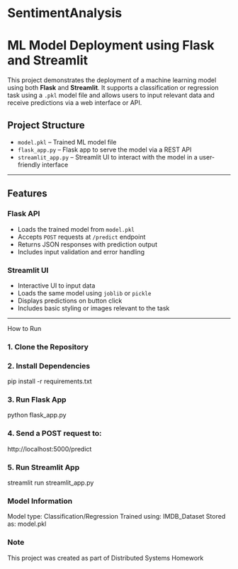 # SentimentAnalysis
# ML Model Deployment using Flask and Streamlit

This project demonstrates the deployment of a machine learning model using both **Flask** and **Streamlit**. It supports a classification or regression task using a `.pkl` model file and allows users to input relevant data and receive predictions via a web interface or API.

## Project Structure

- `model.pkl` – Trained ML model file
- `flask_app.py` – Flask app to serve the model via a REST API
- `streamlit_app.py` – Streamlit UI to interact with the model in a user-friendly interface

---

## Features

### Flask API

- Loads the trained model from `model.pkl`
- Accepts `POST` requests at `/predict` endpoint
- Returns JSON responses with prediction output
- Includes input validation and error handling

### Streamlit UI

- Interactive UI to input data
- Loads the same model using `joblib` or `pickle`
- Displays predictions on button click
- Includes basic styling or images relevant to the task

---

How to Run

### 1. Clone the Repository
### 2. Install Dependencies
   pip install -r requirements.txt
### 3. Run Flask App
   python flask_app.py
### 4. Send a POST request to:
  http://localhost:5000/predict
### 5. Run Streamlit App
  streamlit run streamlit_app.py

### Model Information
   Model type: Classification/Regression
   Trained using: IMDB_Dataset
   Stored as: model.pkl

### Note
This project was created as part of Distributed Systems Homework
